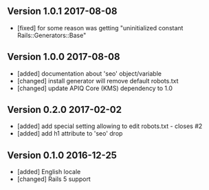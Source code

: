 ## Version 1.0.1 2017-08-08

* [fixed] for some reason was getting "uninitialized constant Rails::Generators::Base"

## Version 1.0.0 2017-08-08

* [added] documentation about 'seo' object/variable
* [changed] install generator will remove default robots.txt
* [changed] update APIQ Core (KMS) dependency to 1.0

## Version 0.2.0 2017-02-02

* [added] add special setting allowing to edit robots.txt - closes #2
* [added] add h1 attribute to 'seo' drop

## Version 0.1.0 2016-12-25

* [added] English locale
* [changed] Rails 5 support

